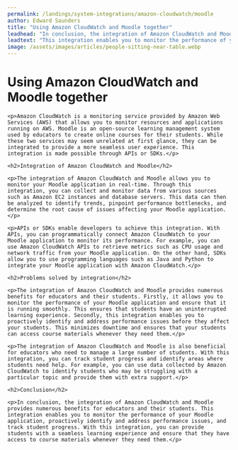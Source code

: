 ```yaml
---
permalink: /landings/system-integrations/amazon-cloudwatch/moodle
author: Edward Saunders
title: "Using Amazon CloudWatch and Moodle together"
leadhead: "In conclusion, the integration of Amazon CloudWatch and Moodle provides numerous benefits for educators and their students"
leadtext: "This integration enables you to monitor the performance of your Moodle application, proactively identify and address performance issues, and track student progress. With this integration, you can provide students with a seamless learning experience and ensure that they have access to course materials whenever they need them."
image: /assets/images/articles/people-sitting-near-table.webp
---
```

<div class="arttext">	<h1>Using Amazon CloudWatch and Moodle together</h1>

	<p>Amazon CloudWatch is a monitoring service provided by Amazon Web Services (AWS) that allows you to monitor resources and applications running on AWS. Moodle is an open-source learning management system used by educators to create online courses for their students. While these two services may seem unrelated at first glance, they can be integrated to provide a more seamless user experience. This integration is made possible through APIs or SDKs.</p>

	<h2>Integration of Amazon CloudWatch and Moodle</h2>

	<p>The integration of Amazon CloudWatch and Moodle allows you to monitor your Moodle application in real-time. Through this integration, you can collect and monitor data from various sources such as Amazon EC2 instances and database servers. This data can then be analyzed to identify trends, pinpoint performance bottlenecks, and determine the root cause of issues affecting your Moodle application.</p>

	<p>APIs or SDKs enable developers to achieve this integration. With APIs, you can programmatically connect Amazon CloudWatch to your Moodle application to monitor its performance. For example, you can use Amazon CloudWatch APIs to retrieve metrics such as CPU usage and network traffic from your Moodle application. On the other hand, SDKs allow you to use programming languages such as Java and Python to integrate your Moodle application with Amazon CloudWatch.</p>

	<h2>Problems solved by integration</h2>

	<p>The integration of Amazon CloudWatch and Moodle provides numerous benefits for educators and their students. Firstly, it allows you to monitor the performance of your Moodle application and ensure that it is running smoothly. This ensures that students have an uninterrupted learning experience. Secondly, this integration enables you to proactively identify and address performance issues before they affect your students. This minimizes downtime and ensures that your students can access course materials whenever they need them.</p>

	<p>The integration of Amazon CloudWatch and Moodle is also beneficial for educators who need to manage a large number of students. With this integration, you can track student progress and identify areas where students need help. For example, you can use data collected by Amazon CloudWatch to identify students who may be struggling with a particular topic and provide them with extra support.</p>

	<h2>Conclusion</h2>

	<p>In conclusion, the integration of Amazon CloudWatch and Moodle provides numerous benefits for educators and their students. This integration enables you to monitor the performance of your Moodle application, proactively identify and address performance issues, and track student progress. With this integration, you can provide students with a seamless learning experience and ensure that they have access to course materials whenever they need them.</p>
</div>